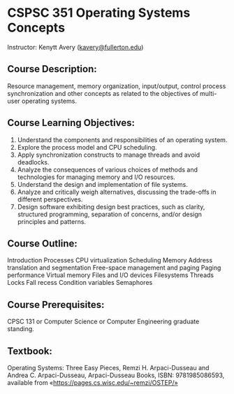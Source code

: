 # CSPSC 351 Operating Systems Concepts
Instructor: Kenytt Avery (kavery@fullerton.edu)

## Course Description:
Resource management, memory organization, input/output, control process synchronization and other concepts as related to the objectives of multi-user operating systems.

## Course Learning Objectives:
1. Understand the components and responsibilities of an operating system.
2. Explore the process model and CPU scheduling.
3. Apply synchronization constructs to manage threads and avoid deadlocks.
4. Analyze the consequences of various choices of methods and technologies for managing memory and I/O resources.
5. Understand the design and implementation of file systems.
6. Analyze and critically weigh alternatives, discussing the trade-offs in different perspectives.
7. Design software exhibiting design best practices, such as clarity, structured programming, separation of concerns, and/or design principles and patterns.

## Course Outline:
Introduction
Processes
CPU virtualization
Scheduling
Memory
Address translation and segmentation
Free-space management and paging
Paging performance
Virtual memory
Files and I/O devices
Filesystems
Threads
Locks
Fall recess
Condition variables
Semaphores

## Course Prerequisites:
 CPSC 131 or Computer Science or Computer Engineering graduate standing.

## Textbook: 
Operating Systems: Three Easy Pieces, Remzi H. Arpaci-Dusseau and Andrea C. Arpaci-Dusseau, Arpaci-Dusseau Books, ISBN: 9781985086593, available from «https://pages.cs.wisc.edu/~remzi/OSTEP/»

